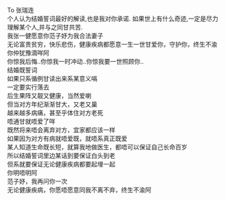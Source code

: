 To 张瑞连  
个人认为结婚誓词最好的解读,也是我对你承诺. 如果世上有什么奇迹,一定是尽力理解某个人,并与之同甘共苦.  
我张一健愿意你范子妤为我合法妻子  
无论富贵贫穷，快乐悲伤，健康疾病都愿意一生一世甘爱你，守护你，终生不渝  
你仲犹豫滴咩阿  
你惊我后悔..你惊我一时冲动..你惊我要一世照顾你..  
结婚既誓词  
如果只系循例甘读出来系某意义嗝  
一定要实行落去  
后生果阵又靓又健康，当然爱喇  
但当对方年纪渐渐甘大，又老又巢  
越来越多病痛，甚至乎体住对方老死  
唔通甘就唔爱了咩  
既然将来唔会离弃对方，宜家都应该一样  
如果因为对方有病就唔爱既，就唔系真正既爱  
某人知道生命既长短，就算我地做医生，都唔可以保证自己长命百岁  
所以结婚誓词里边某话到要保证白头到老  
但系就要保证无论健康疾病都要起埋一起  
你明唔明阿  
范子妤，我再问你一次  
无论健康疾病，你愿唔愿意同我不离不弃，终生不渝阿  
